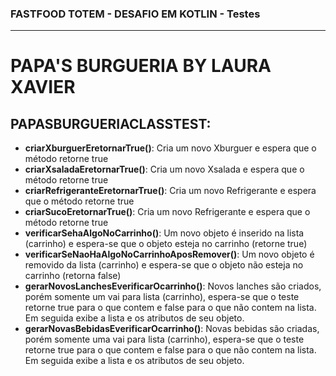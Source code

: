 ### FASTFOOD TOTEM - DESAFIO EM KOTLIN - Testes
<hr>

# PAPA'S BURGUERIA BY LAURA XAVIER


## PAPASBURGUERIACLASSTEST:

- **criarXburguerEretornarTrue()**: Cria um novo Xburguer e espera que o método retorne true
- **criarXsaladaEretornarTrue()**: Cria um novo Xsalada e espera que o método retorne true
- **criarRefrigeranteEretornarTrue()**: Cria um novo Refrigerante e espera que o método retorne true
- **criarSucoEretornarTrue()**: Cria um novo Refrigerante e espera que o método retorne true
- **verificarSehaAlgoNoCarrinho()**: Um novo objeto é inserido na lista (carrinho<Produto>) e espera-se que o objeto esteja no carrinho (retorne true)
- **verificarSeNaoHaAlgoNoCarrinhoAposRemover()**: Um novo objeto é removido da lista (carrinho<Produto>) e espera-se que o objeto não esteja no carrinho (retorna false)
- **gerarNovosLanchesEverificarOcarrinho()**: Novos lanches são criados, porém somente um vai para lista (carrinho<Produto>), espera-se que o teste retorne true para o que contem e false para o que não contem na lista. Em seguida exibe a lista e os atributos de seu objeto.
- **gerarNovasBebidasEverificarOcarrinho()**: Novas bebidas são criadas, porém somente uma vai para lista (carrinho<Produto>), espera-se que o teste retorne true para o que contem e false para o que não contem na lista. Em seguida exibe a lista e os atributos de seu objeto.

